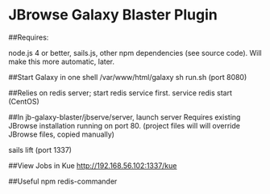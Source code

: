 # JBrowse Galaxy Blaster Plugin

##Requires:

node.js 4 or better, 
sails.js, 
other npm dependencies (see source code).
Will make this more automatic, later.

##Start Galaxy in one shell
/var/www/html/galaxy
sh run.sh (port 8080)

##Relies on redis server; start redis service first.
service redis start (CentOS)

##In jb-galaxy-blaster/jbserve/server, launch server
Requires existing JBrowse installation running on port 80.
(project files will will override JBrowse files, copied manually)

sails lift (port 1337)

##View Jobs in Kue
http://192.168.56.102:1337/kue

##Useful
npm redis-commander

